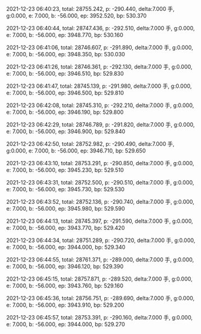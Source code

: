 2021-12-23 06:40:23, total: 28755.242, p: -290.440, delta:7.000 手, g:0.000, e: 7.000, b: -56.000, ep: 3952.520, bp: 530.370

2021-12-23 06:40:44, total: 28747.436, p: -292.510, delta:7.000 手, g:0.000, e: 7.000, b: -56.000, ep: 3948.770, bp: 530.160

2021-12-23 06:41:06, total: 28746.607, p: -291.890, delta:7.000 手, g:0.000, e: 7.000, b: -56.000, ep: 3948.350, bp: 530.030

2021-12-23 06:41:26, total: 28746.361, p: -292.130, delta:7.000 手, g:0.000, e: 7.000, b: -56.000, ep: 3946.510, bp: 529.830

2021-12-23 06:41:47, total: 28745.139, p: -291.980, delta:7.000 手, g:0.000, e: 7.000, b: -56.000, ep: 3946.500, bp: 529.810

2021-12-23 06:42:08, total: 28745.310, p: -292.210, delta:7.000 手, g:0.000, e: 7.000, b: -56.000, ep: 3946.190, bp: 529.800

2021-12-23 06:42:29, total: 28746.789, p: -291.820, delta:7.000 手, g:0.000, e: 7.000, b: -56.000, ep: 3946.900, bp: 529.840

2021-12-23 06:42:50, total: 28752.982, p: -290.490, delta:7.000 手, g:0.000, e: 7.000, b: -56.000, ep: 3946.710, bp: 529.650

2021-12-23 06:43:10, total: 28753.291, p: -290.850, delta:7.000 手, g:0.000, e: 7.000, b: -56.000, ep: 3945.230, bp: 529.510

2021-12-23 06:43:31, total: 28752.500, p: -290.510, delta:7.000 手, g:0.000, e: 7.000, b: -56.000, ep: 3945.730, bp: 529.530

2021-12-23 06:43:52, total: 28752.136, p: -290.740, delta:7.000 手, g:0.000, e: 7.000, b: -56.000, ep: 3945.980, bp: 529.590

2021-12-23 06:44:13, total: 28745.397, p: -291.590, delta:7.000 手, g:0.000, e: 7.000, b: -56.000, ep: 3943.770, bp: 529.420

2021-12-23 06:44:34, total: 28751.289, p: -290.720, delta:7.000 手, g:0.000, e: 7.000, b: -56.000, ep: 3944.000, bp: 529.340

2021-12-23 06:44:55, total: 28761.371, p: -289.000, delta:7.000 手, g:0.000, e: 7.000, b: -56.000, ep: 3946.120, bp: 529.390

2021-12-23 06:45:15, total: 28757.871, p: -289.520, delta:7.000 手, g:0.000, e: 7.000, b: -56.000, ep: 3943.760, bp: 529.160

2021-12-23 06:45:36, total: 28756.751, p: -289.690, delta:7.000 手, g:0.000, e: 7.000, b: -56.000, ep: 3943.910, bp: 529.200

2021-12-23 06:45:57, total: 28753.391, p: -290.160, delta:7.000 手, g:0.000, e: 7.000, b: -56.000, ep: 3944.000, bp: 529.270